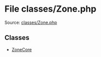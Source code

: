 File classes/Zone.php
=========

Source: [classes/Zone.php](https://github.com/PrestaShop/PrestaShop/blob/1.5.0.13/classes/Zone.php)


Classes
-------

* [ZoneCore](class.ZoneCore.md)


